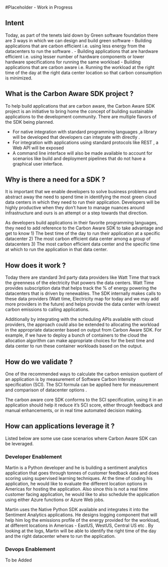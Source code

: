 
#Placeholder - Work in Progress

## Intent

Today, as part of the tenets laid down by Green software foundation there are 3 ways in which we can design and build green software
	- Building applications that are carbon efficient i.e. using less energy from the datacenters to run the software .
	- Building applications that are hardware efficient i.e. using lesser number of  hardware components or lower hardware specifications for running the same workload
	- Building applications that are carbon aware i.e. Running the workload at the right time of the day at the right data center location so that carbon consumption is minimized.

## What is the Carbon Aware SDK project ?
To help build applications that are carbon aware, the Carbon Aware SDK project is an initiative to bring home the concept of building sustainable applications to the development community. There are multiple flavors of the SDK being planned.

* For native integration with standard programming languages ,a library will be developed that developers can integrate with directly .
* For integration with applications using standard protocols like REST , a Web API will be exposed 
* A command line interface will also be made available to account for scenarios like build and deployment pipelines that do not have a graphical user interface. 

## Why is there a need for a SDK ?

It is important that we enable developers to solve business problems and abstract away the need to spend time in identifying the most green cloud data centers in which they need to run their application. Developers will be highly productive when they don’t have to manage nuances around infrastructure and ours is an attempt or a step towards that direction.

As developers build applications in their favorite programming languages, they need to add reference to the Carbon Aware SDK to take advantage and get to know 
	1) The best time of the day to run their application at a specific datacenter
	2) The most carbon efficient data center among a group of datacenters
	3) The most carbon efficient data center and the specific time at which to run the application in that data center.


## How does it work ?

Today there are standard 3rd party data providers like Watt Time that track the greenness of the electricity that powers the data centers.  Watt Time provides subscription data that helps track the % of energy powering the datacenters that is driven by renewables. The SDK  internally makes calls to these data providers (Watt time, Electricity map for today and we may add more providers in the future) and helps provide the data center with lowest carbon emissions to calling applications. 

Additionally by integrating with the scheduling APIs available with cloud providers, the approach could also be extended to allocating the workload in the appropriate datacenter based on output from Carbon Aware SDK. For example, if we have to deploy a bunch of containers to the cloud the allocation algorithm can make appropriate choices for the best time and data center to run these container workloads based on the output.

## How do we validate ?
One of the recommended ways to calculate the carbon emission quotient of an application is by measurement of Software Carbon Intensity specification (SCI). The SCI formula can be applied here for measurement and comparison of datacenter options .

The carbon aware core SDK conforms to the SCI specification, using it in an application should help it reduce it’s SCI score, either through feedback and manual enhancements, or in real time automated decision making.


## How can applications leverage it ?

Listed below are some use case scenarios where Carbon Aware SDK can be leveraged.

### Developer Enablement

Martin is a Python developer and he is building a sentiment analytics application that goes through tonnes of customer feedback data and does scoring using supervised learning techniques. At the time of coding his application, he would like to evaluate the different location options in Americas for hosting the application. Also since this is not a real time customer facing application, he would like to also schedule the application using either Azure functions or Azure Web jobs.

Martin uses the Native Python SDK available and integrates it into the Sentiment Analytics applications. He designs logging component that will help him log the emissions profile of the energy provided for the workload, at different locations in Americas - EastUS, WestUS, Central US etc . By looking at the logs, Martin will be able to identify the right time of the day and the right datacenter where to run the application. 

### Devops Enablement

To be Added

